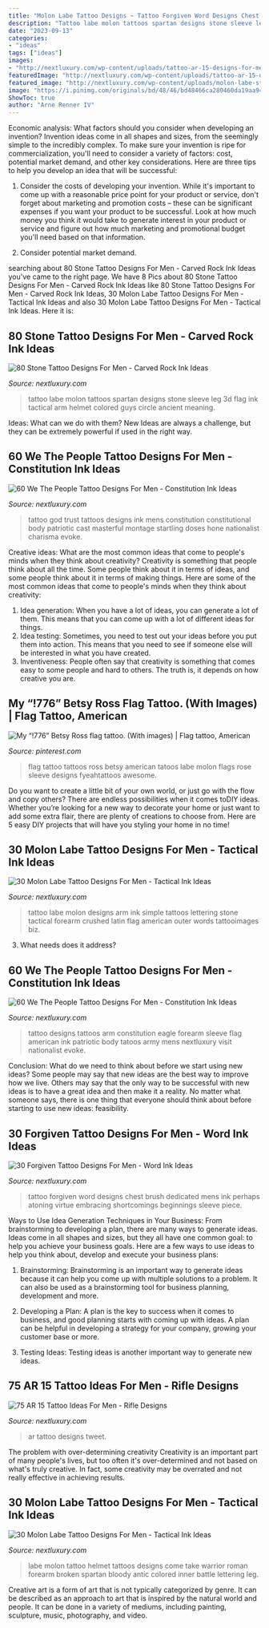 ```yaml
---
title: "Molon Labe Tattoo Designs ~ Tattoo Forgiven Word Designs Chest Brush Dedicated Mens Ink Perhaps Atoning Virtue Embracing Shortcomings Beginnings Sleeve Piece"
description: "Tattoo labe molon tattoos spartan designs stone sleeve leg 3d flag ink tactical arm helmet colored guys circle ancient meaning"
date: "2023-09-13"
categories:
- "ideas"
tags: ["ideas"]
images:
- "http://nextluxury.com/wp-content/uploads/tattoo-ar-15-designs-for-men-solid-black-ink.jpg"
featuredImage: "http://nextluxury.com/wp-content/uploads/tattoo-ar-15-designs-for-men-solid-black-ink.jpg"
featured_image: "http://nextluxury.com/wp-content/uploads/molon-labe-stone-leg-calf-guys-tattoo-ideas.jpg"
image: "https://i.pinimg.com/originals/bd/48/46/bd48466ca280460da19aa947a0648e06.jpg"
ShowToc: true
author: "Arne Renner IV"
---
```



Economic analysis: What factors should you consider when developing an invention?
Invention ideas come in all shapes and sizes, from the seemingly simple to the incredibly complex. To make sure your invention is ripe for commercialization, you'll need to consider a variety of factors: cost, potential market demand, and other key considerations. Here are three tips to help you develop an idea that will be successful: 
1. Consider the costs of developing your invention. While it's important to come up with a reasonable price point for your product or service, don't forget about marketing and promotion costs – these can be significant expenses if you want your product to be successful. Look at how much money you think it would take to generate interest in your product or service and figure out how much marketing and promotional budget you'll need based on that information.

2. Consider potential market demand.

	

		
searching about 80 Stone Tattoo Designs For Men - Carved Rock Ink Ideas you've came to the right page. We have 8 Pics about 80 Stone Tattoo Designs For Men - Carved Rock Ink Ideas like 80 Stone Tattoo Designs For Men - Carved Rock Ink Ideas, 30 Molon Labe Tattoo Designs For Men - Tactical Ink Ideas and also 30 Molon Labe Tattoo Designs For Men - Tactical Ink Ideas. Here it is:
		
    
## 80 Stone Tattoo Designs For Men - Carved Rock Ink Ideas

<img loading=lazy src="http://nextluxury.com/wp-content/uploads/molon-labe-stone-leg-calf-guys-tattoo-ideas.jpg" onerror="this.onerror=null;this.src='https://tse2.mm.bing.net/th?id=OIP.XnkYVaTsv5-oyFimZyA3kQHaHa&amp;pid=15.1';" alt="80 Stone Tattoo Designs For Men - Carved Rock Ink Ideas">

_Source: nextluxury.com_

>tattoo labe molon tattoos spartan designs stone sleeve leg 3d flag ink tactical arm helmet colored guys circle ancient meaning. 

	

Ideas: What can we do with them?
New Ideas are always a challenge, but they can be extremely powerful if used in the right way.

    
## 60 We The People Tattoo Designs For Men - Constitution Ink Ideas

<img loading=lazy src="http://nextluxury.com/wp-content/uploads/full-back-we-the-people-design-for-men-with-shaded-black-ink.jpg" onerror="this.onerror=null;this.src='https://tse2.mm.bing.net/th?id=OIP.82F_W9uRaGUe2J85zsIgagHaHa&amp;pid=15.1';" alt="60 We The People Tattoo Designs For Men - Constitution Ink Ideas">

_Source: nextluxury.com_

>tattoo god trust tattoos designs ink mens constitution constitutional body patriotic cast masterful montage startling doses hone nationalist charisma evoke. 

	

Creative ideas: What are the most common ideas that come to people's minds when they think about creativity?
Creativity is something that people think about all the time. Some people think about it in terms of ideas, and some people think about it in terms of making things. Here are some of the most common ideas that come to people's minds when they think about creativity: 
1. Idea generation: When you have a lot of ideas, you can generate a lot of them. This means that you can come up with a lot of different ideas for things. 
2. Idea testing: Sometimes, you need to test out your ideas before you put them into action. This means that you need to see if someone else will be interested in what you have created. 
3. Inventiveness: People often say that creativity is something that comes easy to some people and hard to others. The truth is, it depends on how creative you are.

    
## My “!776” Betsy Ross Flag Tattoo. (With Images) | Flag Tattoo, American

<img loading=lazy src="https://i.pinimg.com/originals/bd/48/46/bd48466ca280460da19aa947a0648e06.jpg" onerror="this.onerror=null;this.src='https://tse4.mm.bing.net/th?id=OIP.Zp6WhAJLkETO3FYqt0Lu4gAAAA&amp;pid=15.1';" alt="My “!776” Betsy Ross flag tattoo. (With images) | Flag tattoo, American">

_Source: pinterest.com_

>flag tattoo tattoos ross betsy american tatoos labe molon flags rose sleeve designs fyeahtattoos awesome. 

	

Do you want to create a little bit of your own world, or just go with the flow and copy others? There are endless possibilities when it comes toDIY ideas. Whether you’re looking for a new way to decorate your home or just want to add some extra flair, there are plenty of creations to choose from. Here are 5 easy DIY projects that will have you styling your home in no time!

    
## 30 Molon Labe Tattoo Designs For Men - Tactical Ink Ideas

<img loading=lazy src="http://nextluxury.com/wp-content/uploads/crushed-stone-black-ink-molon-labe-design-tattoo-on-mans-outer-forearm.jpg" onerror="this.onerror=null;this.src='https://tse1.mm.bing.net/th?id=OIP.o6B2e__nbFwuf6bF4N22uwHaHa&amp;pid=15.1';" alt="30 Molon Labe Tattoo Designs For Men - Tactical Ink Ideas">

_Source: nextluxury.com_

>tattoo labe molon designs arm ink simple tattoos lettering stone tactical forearm crushed latin flag american outer words tattooimages biz. 

	

3) What needs does it address?

    
## 60 We The People Tattoo Designs For Men - Constitution Ink Ideas

<img loading=lazy src="http://nextluxury.com/wp-content/uploads/manly-we-the-people-eagle-male-arm-tattoo-design-inspiration.jpg" onerror="this.onerror=null;this.src='https://tse3.mm.bing.net/th?id=OIP.6AhseVSWSQKTBdOWhwj6twHaDn&amp;pid=15.1';" alt="60 We The People Tattoo Designs For Men - Constitution Ink Ideas">

_Source: nextluxury.com_

>tattoo designs tattoos arm constitution eagle forearm sleeve flag american ink patriotic body tatoos army mens nextluxury visit nationalist evoke. 

	

Conclusion: What do we need to think about before we start using new ideas?
Some people may say that new ideas are the best way to improve how we live. Others may say that the only way to be successful with new ideas is to have a great idea and then make it a reality. No matter what someone says, there is one thing that everyone should think about before starting to use new ideas: feasibility.

    
## 30 Forgiven Tattoo Designs For Men - Word Ink Ideas

<img loading=lazy src="http://nextluxury.com/wp-content/uploads/mens-brush-stroke-forgiven-word-rib-cage-side-tattoo.jpg" onerror="this.onerror=null;this.src='https://tse4.mm.bing.net/th?id=OIP.rXXXc2v9RG-fDZhG6k1wiAHaHa&amp;pid=15.1';" alt="30 Forgiven Tattoo Designs For Men - Word Ink Ideas">

_Source: nextluxury.com_

>tattoo forgiven word designs chest brush dedicated mens ink perhaps atoning virtue embracing shortcomings beginnings sleeve piece. 

	

Ways to Use Idea Generation Techniques in Your Business: From brainstorming to developing a plan, there are many ways to generate ideas.
Ideas come in all shapes and sizes, but they all have one common goal: to help you achieve your business goals. Here are a few ways to use ideas to help you think about, develop and execute your business plans:
1. Brainstorming: Brainstorming is an important way to generate ideas because it can help you come up with multiple solutions to a problem. It can also be used as a brainstorming tool for business planning, development and more.

2. Developing a Plan: A plan is the key to success when it comes to business, and good planning starts with coming up with ideas. A plan can be helpful in developing a strategy for your company, growing your customer base or more.

3. Testing Ideas: Testing ideas is another important way to generate new ideas.

    
## 75 AR 15 Tattoo Ideas For Men - Rifle Designs

<img loading=lazy src="http://nextluxury.com/wp-content/uploads/tattoo-ar-15-designs-for-men-solid-black-ink.jpg" onerror="this.onerror=null;this.src='https://tse1.mm.bing.net/th?id=OIP.4hgbbs70dZls7c1Y8DDDiwHaHa&amp;pid=15.1';" alt="75 AR 15 Tattoo Ideas For Men - Rifle Designs">

_Source: nextluxury.com_

>ar tattoo designs tweet. 

	

The problem with over-determining creativity
Creativity is an important part of many people's lives, but too often it's over-determined and not based on what's truly creative. In fact, some creativity may be overrated and not really effective in achieving results.

    
## 30 Molon Labe Tattoo Designs For Men - Tactical Ink Ideas

<img loading=lazy src="http://nextluxury.com/wp-content/uploads/man-with-battle-helmet-molon-labe-tattoo-on-inner-forearm.jpg" onerror="this.onerror=null;this.src='https://tse1.mm.bing.net/th?id=OIP.tyDJ5VeJuIAT_Gvq85MBgQAAAA&amp;pid=15.1';" alt="30 Molon Labe Tattoo Designs For Men - Tactical Ink Ideas">

_Source: nextluxury.com_

>labe molon tattoo helmet tattoos designs come take warrior roman forearm broken spartan bloody antic colored inner battle lettering leg. 

	

Creative art is a form of art that is not typically categorized by genre. It can be described as an approach to art that is inspired by the natural world and people. It can be done in a variety of mediums, including painting, sculpture, music, photography, and video.

